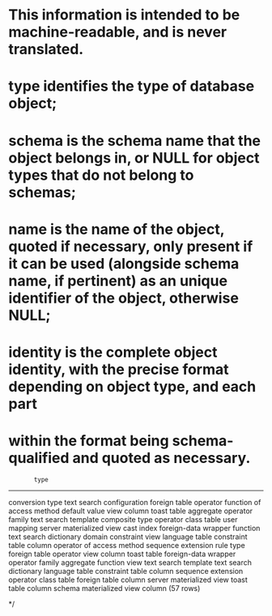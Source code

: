 


# This information is intended to be machine-readable, and is never translated. 
#     type identifies the type of database object; 
#     schema is the schema name that the object belongs in, or NULL for object types that do not belong to schemas; 
#     name is the name of the object, quoted if necessary, only present if it can be used (alongside schema name, if pertinent) as an unique identifier of the object, otherwise NULL; 

 #  identity is the complete object identity, with the precise format depending on object type, and each part
# within the format being schema-qualified and quoted as necessary.

           type            
---------------------------
 conversion
 type
 text search configuration
 foreign table
 operator
 function of access method
 default value
 view column
 toast table
 aggregate
 operator family
 text search template
 composite type
 operator class
 table
 user mapping
 server
 materialized view
 cast
 index
 foreign-data wrapper
 function
 text search dictionary
 domain constraint
 view
 language
 table constraint
 table column
 operator of access method
 sequence
 extension
 rule
 type
 foreign table
 operator
 view column
 toast table
 foreign-data wrapper
 operator family
 aggregate
 function
 view
 text search template
 text search dictionary
 language
 table constraint
 table column
 sequence
 extension
 operator class
 table
 foreign table column
 server
 materialized view
 toast table column
 schema
 materialized view column
(57 rows)

*/
